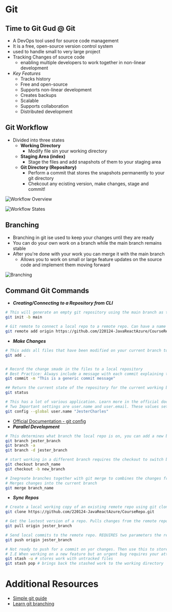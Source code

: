 # Git

## Time to Git Gud @ Git

-   A DevOps tool used for source code management
-   It is a free, open-source version control system
-   used to handle small to very large project
-   Tracking Changes of source code
    -   enabling multiple developers to work together in non-linear development
-   _Key Features_
    -   Tracks history
    -   Free and open-source
    -   Supports non-linear development
    -   Creates backups
    -   Scalable
    -   Supports collaboration
    -   Distributed development

## Git Workflow

-   Divided into three states
    -   **Working Directory**
        -   Modify file sin your working directory
    -   **Staging Area (index)**
        -   Stage the files and add snapshots of them to your staging area
    -   **Git Directory (Repository)**
        -   Perform a commit that stores the snapshots permanently to your git directory
        -   Chekcout any ecisting version, make changes, stage and commit!

![Workflow Overview](https://www.simplilearn.com/ice9/free_resources_article_thumb/git-workflow.JPG)

![Workflow States](https://www.simplilearn.com/ice9/free_resources_article_thumb/working-directory.JPG)

## Branching

-   Branching in git ise used to keep your changes until they are ready
-   You can do your own work on a branch while the main branch remains stable
-   After you're done with your work you can merge it with the main branch
    -   Allows you to work on small or large feature updates on the source code and implement them moving forward

![Branching](https://www.nobledesktop.com/image/gitresources/git-branches-merge.png)

## Command Git Commands

-   **_Creating/Connecting to a Repository from CLI_**

```bash
# This will generate an empty git repository using the main branch as the origin
git init -b main

# Git remote to connect a local repo to a remote repo. Can have a name set to avoid having to remember the URL of the repo
git remote add origin https://github.com/220124-JavaReactAzure/CourseRepo.git
```

-   **_Make Changes_**

```bash
# This adds all files that have been modified on your current branch to the staging area. **Required** in order to commit too a respository
git add .


# Record the change smade in the files to a local repository
# Best Practice: Always include a message with each commit explaining the changes
git commit -m "This is a generic commit message"

## Return the current state of the repository for the current working branch. Will show any files in the staging area
git status

# This has a lot of various application. Learn more in the official documentation.
# Two Important settings are user.name and user.email. These values set what email address and name commits will be from a local computer
git config --global user.name "JesterCharles"
```

-   [Official Documentation - git config](https://git-scm.com/docs/git-config)
-   **_Parallel Development_**

```bash
# This determines what branch the local repo is on, you can add a new branch or delete a branch as well
git branch jester_branch
git branch -a
git branch -d jester_branch

# start working in a different branch requires the checkout to switch between branches
git checkout branch_name
git checkout -b new_branch

# Inegreate branches together with git merge to combines the changes from one branch to another branch. More commonly handled on the website than in CLI
# Merges changes into the current branch
git merge branch_name


```

-   **_Sync Repos_**

```bash
# Create a local working copy of an existing remote repo using git clone
git clone https://github.com/220124-JavaReactAzure/CourseRepo.git

# Get the lastest version of a repo. Pulls changes from the remote repo to local repo
git pull origin jester_branch

# Send local commits to the remote repo. REQUIRES two parameters the remote repository and the branch that the push is for.
git push origin jester_branch

# Not ready to push for a commit on yor changes. Then use this to store work and give a clean working directory.
# I.E When working on a new feature but an urgent bug requires your attention
git stash -u # stores work with untracked files
git stash pop # brings back the stashed work to the working directory

```

# Additional Resources

-   [Simple git guide](https://rogerdudler.github.io/git-guide/)
-   [Learn git branching](https://learngitbranching.js.org/?locale=en_US)

